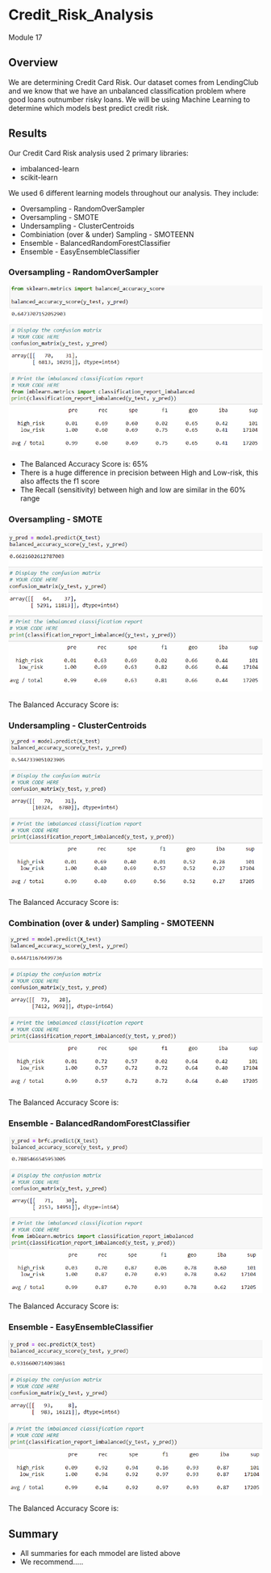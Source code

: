 # Credit_Risk_Analysis
Module 17

## Overview
We are determining Credit Card Risk.  Our dataset comes from LendingClub and we know that we have an unbalanced classification problem where good loans outnumber risky loans.  We will be using Machine Learning to determine which models best predict credit risk.

## Results

Our Credit Card Risk analysis used 2 primary libraries:
- imbalanced-learn
- scikit-learn

We used 6 different learning models throughout our analysis. They include:
- Oversampling - RandomOverSampler
- Oversampling - SMOTE
- Undersampling - ClusterCentroids
- Combiniation (over & under) Sampling - SMOTEENN
- Ensemble - BalancedRandomForestClassifier
- Ensemble - EasyEnsembleClassifier

### Oversampling - RandomOverSampler

![ros](https://github.com/ckbauman/Credit_Risk_Analysis/blob/main/Images/ros.png)

- The Balanced Accuracy Score is: 65%
- There is a huge difference in precision between High and Low-risk, this also affects the f1 score
- The Recall (sensitivity) between high and low are similar in the 60% range


### Oversampling - SMOTE

![smote](https://github.com/ckbauman/Credit_Risk_Analysis/blob/main/Images/smote.png)

The Balanced Accuracy Score is:  

### Undersampling - ClusterCentroids

![cluster](https://github.com/ckbauman/Credit_Risk_Analysis/blob/main/Images/cluster.png)

The Balanced Accuracy Score is:


### Combination (over & under) Sampling - SMOTEENN

![smoteenn](https://github.com/ckbauman/Credit_Risk_Analysis/blob/main/Images/smoteenn.png)

The Balanced Accuracy Score is:

### Ensemble - BalancedRandomForestClassifier

![balance](https://github.com/ckbauman/Credit_Risk_Analysis/blob/main/Images/balance.png)

The Balanced Accuracy Score is:

### Ensemble - EasyEnsembleClassifier

![easy](https://github.com/ckbauman/Credit_Risk_Analysis/blob/main/Images/easy.png)

The Balanced Accuracy Score is:

## Summary

- All summaries for each mmodel are listed above
- We recommend.....
